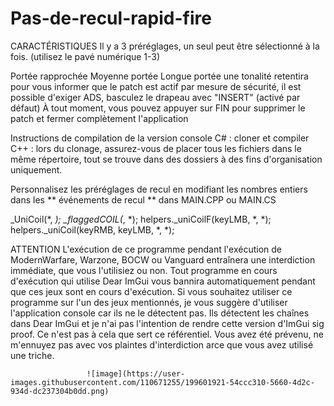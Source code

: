 # Pas-de-recul-rapid-fire
CARACTÉRISTIQUES
Il y a 3 préréglages, un seul peut être sélectionné à la fois. (utilisez le pavé numérique 1-3)

Portée rapprochée
Moyenne portée
Longue portée
une tonalité retentira pour vous informer que le patch est actif par mesure de sécurité, il est possible d'exiger ADS, basculez le drapeau avec "INSERT" (activé par défaut) À tout moment, vous pouvez appuyer sur FIN pour supprimer le patch et fermer complètement l'application

Instructions de compilation de la version console
C# : cloner et compiler C++ : lors du clonage, assurez-vous de placer tous les fichiers dans le même répertoire, tout se trouve dans des dossiers à des fins d'organisation uniquement.

Personnalisez les préréglages de recul en modifiant les nombres entiers dans les ** événements de recul ** dans MAIN.CPP ou MAIN.CS

_UniCoil(*, *);
_flaggedCOIL(*, *);
helpers._uniCoilF(keyLMB, *, *);
helpers._uniCoil(keyRMB, keyLMB, *, *);



ATTENTION
L'exécution de ce programme pendant l'exécution de ModernWarfare, Warzone, BOCW ou Vanguard entraînera une interdiction immédiate, que vous l'utilisiez ou non. 
Tout programme en cours d'exécution qui utilise Dear ImGui vous bannira automatiquement 
pendant que ces jeux sont en cours d'exécution. Si vous souhaitez utiliser ce programme sur 
l'un des jeux mentionnés, je vous suggère d'utiliser l'application console car ils ne le détectent pas. 
Ils détectent les chaînes dans Dear ImGui et je n'ai pas l'intention de rendre cette version d'ImGui sig proof. 
Ce n'est pas à cela que sert ce référentiel. Vous avez été prévenu, ne m'ennuyez pas avec vos plaintes d'interdiction 
arce que vous avez utilisé une triche.





                     ![image](https://user-images.githubusercontent.com/110671255/199601921-54ccc310-5660-4d2c-934d-dc237304b0dd.png)

